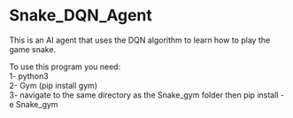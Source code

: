 # Snake_DQN_Agent
This is an AI agent that uses the DQN algorithm to learn how to play the game snake.

To use this program you need:<br />
1- python3 <br />
2- Gym (pip install gym) <br />
3- navigate to the same directory as the Snake_gym folder then pip install -e Snake_gym
